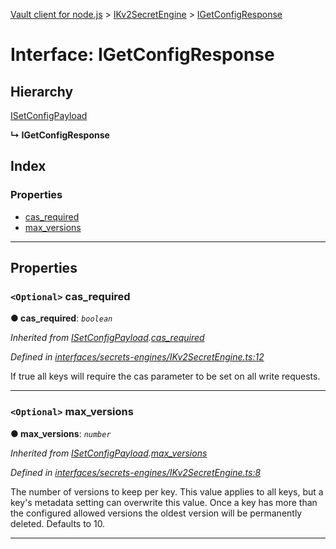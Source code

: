 [Vault client for node.js](../README.md) > [IKv2SecretEngine](../modules/ikv2secretengine.md) > [IGetConfigResponse](../interfaces/ikv2secretengine.igetconfigresponse.md)

# Interface: IGetConfigResponse

## Hierarchy

 [ISetConfigPayload](ikv2secretengine.isetconfigpayload.md)

**↳ IGetConfigResponse**

## Index

### Properties

* [cas_required](ikv2secretengine.igetconfigresponse.md#cas_required)
* [max_versions](ikv2secretengine.igetconfigresponse.md#max_versions)

---

## Properties

<a id="cas_required"></a>

### `<Optional>` cas_required

**● cas_required**: *`boolean`*

*Inherited from [ISetConfigPayload](ikv2secretengine.isetconfigpayload.md).[cas_required](ikv2secretengine.isetconfigpayload.md#cas_required)*

*Defined in [interfaces/secrets-engines/IKv2SecretEngine.ts:12](https://github.com/theogravity/vault-client/blob/38077d0/src/interfaces/secrets-engines/IKv2SecretEngine.ts#L12)*

If true all keys will require the cas parameter to be set on all write requests.

___
<a id="max_versions"></a>

### `<Optional>` max_versions

**● max_versions**: *`number`*

*Inherited from [ISetConfigPayload](ikv2secretengine.isetconfigpayload.md).[max_versions](ikv2secretengine.isetconfigpayload.md#max_versions)*

*Defined in [interfaces/secrets-engines/IKv2SecretEngine.ts:8](https://github.com/theogravity/vault-client/blob/38077d0/src/interfaces/secrets-engines/IKv2SecretEngine.ts#L8)*

The number of versions to keep per key. This value applies to all keys, but a key's metadata setting can overwrite this value. Once a key has more than the configured allowed versions the oldest version will be permanently deleted. Defaults to 10.

___

